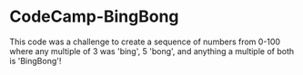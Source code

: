 # CodeCamp-BingBong

This code was a challenge to create a sequence of numbers from 0-100 where any multiple of 3 was 'bing', 5 'bong', and anything a multiple of both is 'BingBong'!
